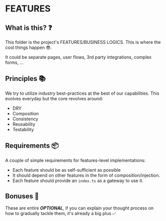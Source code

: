 # FEATURES

## What is this? ❓

This folder is the project's FEATURES/BUSINESS LOGICS. This is where the cool things happen 😎.

It could be separate pages, user flows, 3rd party integrations, complex forms, ...

## Principles 📚

We try to utilize industry best-practices at the best of our capabilities. This evolves everyday but the core revolves around:

- DRY
- Composition
- Consistency
- Reusability
- Testability

## Requirements 📦

A couple of simple requirements for features-level implementations:

- Each feature should be as self-sufficient as possible
- It should depend on other features in the form of composition/injection.
- Each feature should provide an `index.ts` as a gateway to use it.

## Bonuses 🍒

These are entire **_OPTIONAL_**, if you can explain your thought process
on how to gradually tackle them, it's already a big plus ✅
